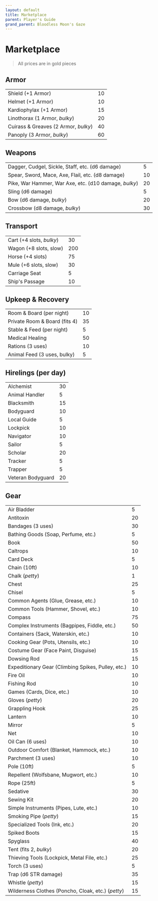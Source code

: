```yaml
---
layout: default
title: Marketplace
parent: Player's Guide
grand_parent: Bloodless Moon's Gaze
---
```


# Marketplace 

> All prices are in gold pieces  

## Armor

|                               |     |
| ----------------------------- | --- |
| Shield (+1 Armor)             | 10  |
| Helmet (+1 Armor)             | 10  |
| Kardiophylax (+1 Armor)       | 15  |
| Linothorax (1 Armor, _bulky_) | 20  |
| Cuirass & Greaves (2 Armor, _bulky_)  | 40  |
| Panoply (3 Armor, _bulky_)    | 60  |

## Weapons

|                                                             |     |
| ----------------------------------------------------------- | --- |
| Dagger, Cudgel, Sickle, Staff, etc. (d6 damage)             | 5   |
| Spear, Sword, Mace, Axe, Flail, etc. (d8 damage)            | 10  |
| Pike, War Hammer, War Axe, etc. (d10 damage, _bulky_) | 20  |
| Sling (d6 damage)                                           | 5   |
| Bow (d6 damage, _bulky_)                                    | 20  |
| Crossbow (d8 damage, _bulky_)                               | 30  |

## Transport

|                          |     |
| ------------------------ | --- |
| Cart (+4 slots, _bulky_) | 30  |
| Wagon (+8 slots, slow)   | 200 |
| Horse (+4 slots)         | 75  |
| Mule (+6 slots, slow)    | 30  |
| Carriage Seat            | 5   |
| Ship's Passage           | 10  |

## Upkeep & Recovery

|                               |     |
| ----------------------------- | --- |
| Room & Board (per night)      | 10  |
| Private Room & Board (fits 4) | 35  |
| Stable & Feed (per night)     | 5   |
| Medical Healing               | 50  |
| Rations (3 uses)              | 10  |
| Animal Feed (3 uses, bulky)   | 5   |

## Hirelings (per day)

|                   |     |
| ----------------- | --- |
| Alchemist         | 30  |
| Animal Handler    | 5   |
| Blacksmith        | 15  |
| Bodyguard         | 10  |
| Local Guide       | 5   |
| Lockpick          | 10  |
| Navigator         | 10  |
| Sailor            | 5   |
| Scholar           | 20  |
| Tracker           | 5   |
| Trapper           | 5   |
| Veteran Bodyguard | 20  |


## Gear

|                                                    |     |
| -------------------------------------------------- | --- |
| Air Bladder                                        | 5   |
| Antitoxin                                          | 20  |
| Bandages (3 uses)                                  | 30  |
| Bathing Goods (Soap, Perfume, etc.)                | 5   |
| Book                                               | 50  |
| Caltrops                                           | 10  |
| Card Deck                                          | 5   |
| Chain (10ft)                                       | 10  |
| Chalk (_petty_)                                    | 1   |
| Chest                                              | 25  |
| Chisel                                             | 5   |
| Common Agents (Glue, Grease, etc.)                 | 10  |
| Common Tools (Hammer, Shovel, etc.)                | 10  |
| Compass                                            | 75  |
| Complex Instruments (Bagpipes, Fiddle, etc.)       | 50  |
| Containers (Sack, Waterskin, etc.)                 | 10  |
| Cooking Gear (Pots, Utensils, etc.)                | 10  |
| Costume Gear (Face Paint, Disguise)                | 15  |
| Dowsing Rod                                        | 15  |
| Expeditionary Gear (Climbing Spikes, Pulley, etc.) | 10  |
| Fire Oil                                           | 10  |
| Fishing Rod                                        | 10  |
| Games (Cards, Dice, etc.)                          | 10  |
| Gloves (_petty_)                                   | 20  |
| Grappling Hook                                     | 25  |
| Lantern                                            | 10  |
| Mirror                                             | 5   |
| Net                                                | 10  |
| Oil Can (6 uses)                                   | 10  |
| Outdoor Comfort (Blanket, Hammock, etc.)           | 10  |
| Parchment (3 uses)                                 | 10  |
| Pole (10ft)                                        | 5   |
| Repellent (Wolfsbane, Mugwort, etc.)               | 10  |
| Rope (25ft)                                        | 5   |
| Sedative                                           | 30  |
| Sewing Kit                                         | 20  |
| Simple Instruments (Pipes, Lute, etc.)             | 10  |
| Smoking Pipe (_petty_)                             | 15  |
| Specialized Tools (Ink, etc.)                      | 20  |
| Spiked Boots                                       | 15  |
| Spyglass                                           | 40  |
| Tent (fits 2, _bulky_)                             | 20  |
| Thieving Tools (Lockpick, Metal File, etc.)        | 25  |
| Torch (3 uses)                                     | 5   |
| Trap (d6 STR damage)                               | 35  |
| Whistle (_petty_)                                  | 15  |
| Wilderness Clothes (Poncho, Cloak, etc.) (_petty_) | 15  |
